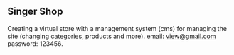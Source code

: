## Singer Shop

Creating a virtual store with a management system (cms) for managing the site (changing categories, products and more). email: view@gmail.com password: 123456.
